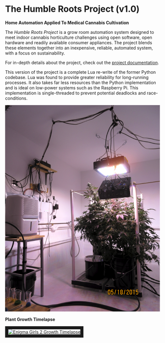 # The Humble Roots Project (v1.0)
**Home Automation Applied To Medical Cannabis Cultivation**

The *Humble Roots Project* is a grow room automation system designed to meet indoor cannabis horticulture
challenges using open software, open hardware and readily available consumer appliances. The project
blends these elements together into an inexpensive, reliable, automated system, with a focus
on sustainability.

For in-depth details about the project, check out the [project documentation](./docs/HumbleRootsProject.pdf).

This version of the project is a complete Lua re-write of the former Python codebase.
Lua was found to provide greater reliability for long-running processes. It also takes far less resources than the 
Python implementation and is ideal on low-power systems such as the Raspberry Pi.
This implementation is single-threaded to prevent potential deadlocks and race-conditions.

![Humble Roots Lab](./docs/humbleroots.png "Humble Roots Lab")

**Plant Growth Timelapse**

<a href="http://www.youtube.com/watch?feature=player_embedded&v=OL0RneAysnU
" target="_blank"><img src="http://img.youtube.com/vi/OL0RneAysnU/0.jpg" 
alt="Enigma Girls 2 Growth Timelapse" width="240" height="180" border="10" /></a>

